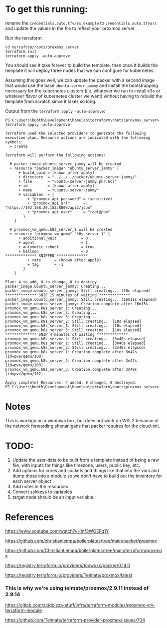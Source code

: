 # To get this running:

rename the `credentials.auto.tfvars.example` to `credentials.auto.tfvars` and update the values in the file to reflect your proxmox server.

Run the terraform:

```
cd terraform/roots/proxmox_server
terraform init
terraform apply -auto-approve

```

You should see it take forever to build the template, then once it builds the template it will deploy three nodes that we can configure for kubernetes.

Assuming this goes well, we can update the packer with a second image that would use the base `ubuntu-server-jammy` and install the bootstrapping necessary for the kubernetes clusters (i.e. whatever we run to install k3s or whatever flavor of kubernetes cluster we want) without having to rebuild the template from scratch since it takes so long.

Output from the `terraform apply -auto-approve`:

```
PS C:\Users\bubth\Development\homelab\terraform\roots\proxmox_server> terraform apply -auto-approve

Terraform used the selected providers to generate the following execution plan. Resource actions are indicated with the following symbols:
  + create

Terraform will perform the following actions:

  # packer_image.ubuntu_server_jammy will be created
  + resource "packer_image" "ubuntu_server_jammy" {
      + build_uuid = (known after apply)
      + directory  = "../../../packer/ubuntu-server-jammy/"
      + file       = "ubuntu-server-jammy.pkr.hcl"
      + id         = (known after apply)
      + name       = "ubuntu-server-jammy"
      + variables  = {
          + "proxmox_api_password" = (sensitive)
          + "proxmox_api_url"      = "https://192.168.29.153:8006/api2/json"
          + "proxmox_api_user"     = "root@pam"
        }
    }

  # proxmox_vm_qemu.k8s_server_1 will be created
  + resource "proxmox_vm_qemu" "k8s_server_1" {
      + additional_wait           = 0
      + agent                     = 1
      + automatic_reboot          = true
      + balloon                   = 0
************** SNIPPED **************
          + rate      = (known after apply)
          + tag       = -1
        }
    }

Plan: 4 to add, 0 to change, 0 to destroy.
packer_image.ubuntu_server_jammy: Creating...
packer_image.ubuntu_server_jammy: Still creating... [10s elapsed]
************** SNIP 15 minutes of waiting **************
packer_image.ubuntu_server_jammy: Still creating... [16m11s elapsed]
packer_image.ubuntu_server_jammy: Creation complete after 16m15s
proxmox_vm_qemu.k8s_server_1: Creating...
proxmox_vm_qemu.k8s_server_2: Creating...
proxmox_vm_qemu.k8s_server_3: Creating...
proxmox_vm_qemu.k8s_server_2: Still creating... [10s elapsed]
proxmox_vm_qemu.k8s_server_1: Still creating... [10s elapsed]
proxmox_vm_qemu.k8s_server_3: Still creating... [10s elapsed]
************** SNIP 4 minutes of waiting **************
proxmox_vm_qemu.k8s_server_2: Still creating... [3m40s elapsed]
proxmox_vm_qemu.k8s_server_1: Still creating... [3m40s elapsed]
proxmox_vm_qemu.k8s_server_3: Still creating... [3m40s elapsed]
proxmox_vm_qemu.k8s_server_1: Creation complete after 3m47s [id=pve/qemu/100]
proxmox_vm_qemu.k8s_server_2: Creation complete after 3m47s [id=pve/qemu/103]
proxmox_vm_qemu.k8s_server_3: Creation complete after 3m48s [id=pve/qemu/102]

Apply complete! Resources: 4 added, 0 changed, 0 destroyed.
PS C:\Users\bubth\Development\homelab\terraform\roots\proxmox_server>
```


# Notes

This is workign on a windows box, but does not work on WSL2 because of the network forwarding shenanigans that packer requires for the cloud-init.

# TODO:

1. Update the user-data to be built from a template instead of being a raw file, with inputs for things like timezone, users, public key, etc.
2. Add options for cores and sockets and things like that into the vars and dump those into a module so we don't have to build out the inventory for each server object
3. Add notes in the resources
4. Convert sshkeys to variables
5. target node should be an input variable


# References

https://www.youtube.com/watch?v=1nf3WOEFq1Y

https://github.com/christianlempa/boilerplates/tree/main/packer/proxmox

https://github.com/ChristianLempa/boilerplates/tree/main/terraform/proxmox

https://registry.terraform.io/providers/toowoxx/packer/0.14.0

https://registry.terraform.io/providers/Telmate/proxmox/latest


### This is why we're using telmate/proxmox/2.9.11 instead of 2.9.14

https://gitlab.com/acidpizza-stuff/infra/terraform-modules/proxmox-vm-terraform-module

https://github.com/Telmate/terraform-provider-proxmox/issues/704
